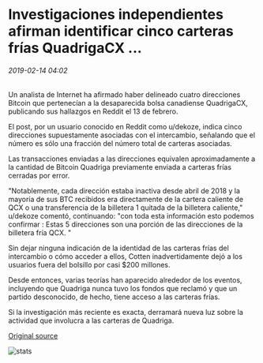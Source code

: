 # Investigaciones independientes afirman identificar cinco carteras frías QuadrigaCX ...

###### 2019-02-14 04:02

Un analista de Internet ha afirmado haber delineado cuatro direcciones Bitcoin que pertenecían a la desaparecida bolsa canadiense QuadrigaCX, publicando sus hallazgos en Reddit el 13 de febrero.

El post, por un usuario conocido en Reddit como u/dekoze, indica cinco direcciones supuestamente asociadas con el intercambio, señalando que el número es sólo una fracción del número total de carteras asociadas.

Las transacciones enviadas a las direcciones equivalen aproximadamente a la cantidad de Bitcoin Quadriga previamente enviada a carteras frías cerradas por error.

"Notablemente, cada dirección estaba inactiva desde abril de 2018 y la mayoría de sus BTC recibidos era directamente de la cartera caliente de QCX o una transferencia de la billetera 1 quitada de la billetera caliente," u/dekoze comentó, continuando: "con toda esta información esto podemos confirmar : Estas 5 direcciones son una porción de las direcciones de la billetera fría QCX. "

Sin dejar ninguna indicación de la identidad de las carteras frías del intercambio o cómo acceder a ellos, Cotten inadvertidamente dejó a los usuarios fuera del bolsillo por casi $200 millones.

Desde entonces, varias teorías han aparecido alrededor de los eventos, incluyendo que Quadriga nunca tuvo los fondos que reclamó y que un partido desconocido, de hecho, tiene acceso a las carteras frías.

Si la investigación más reciente es exacta, derramará nueva luz sobre la actividad que involucra a las carteras de Quadriga.

[Original source](https://cointelegraph.com/news/independent-research-claims-to-identify-five-quadrigacx-cold-wallets)

![stats](https://c.statcounter.com/11760860/0/a89fa40b/1/ "stats")